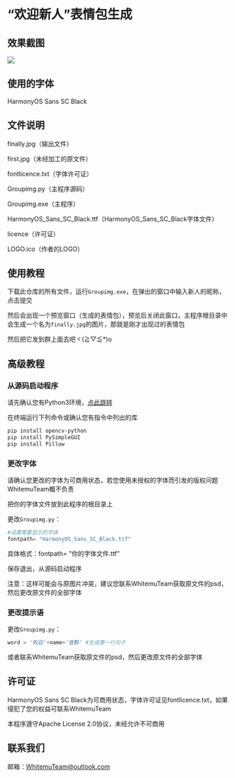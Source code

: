 # “欢迎新人”表情包生成

## 效果截图

![](https://i.bmp.ovh/imgs/2021/07/dafc59b9b86d5dd8.jpg)

## 使用的字体

HarmonyOS Sans SC Black

## 文件说明

finally.jpg（输出文件）

first.jpg（未经加工的原文件）

fontlicence.txt（字体许可证）

Groupimg.py（主程序源码）

Groupimg.exe（主程序）

HarmonyOS_Sans_SC_Black.ttf（HarmonyOS_Sans_SC_Black字体文件）

licence（许可证）

LOGO.ico（作者的LOGO）

## 使用教程

下载此仓库的所有文件，运行`Groupimg.exe`，在弹出的窗口中输入新人的昵称，点击提交

然后会出现一个预览窗口（生成的表情包），预览后关闭此窗口，主程序根目录中会生成一个名为`finally.jpg`的图片，那就是刚才出现过的表情包

然后把它发到群上面去吧ヾ(≧▽≦*)o

## 高级教程

### 从源码启动程序

请先确认您有Python3环境，[点此跳转](https://www.python.org/)

在终端运行下列命令或确认您有指令中列出的库

```powershell
pip install opencv-python
pip install PySimpleGUI
pip install Pillow
```

### 更改字体

请确认您更改的字体为可商用状态，若您使用未授权的字体而引发的版权问题WhitemuTeam概不负责

把你的字体文件放到此程序的根目录上

更改`Groupimg.py`：

```python
#设置需要显示的字体
fontpath= "HarmonyOS_Sans_SC_Black.ttf"
```

具体格式：fontpath= "你的字体文件.ttf"

保存退出，从源码启动程序

注意：这样可能会与原图片冲突，建议您联系WhitemuTeam获取原文件的psd，然后更改原文件的全部字体

### 更改提示语

更改`Groupimg.py`：

```python
word = '欢迎'+name+'进群' #生成第一行句子
```

或者联系WhitemuTeam获取原文件的psd，然后更改原文件的全部字体

## 许可证

HarmonyOS Sans SC Black为可商用状态，字体许可证见fontlicence.txt，如果侵犯了您的权益可联系WhitemuTeam

本程序遵守Apache License 2.0协议，未经允许不可商用

## 联系我们

邮箱：WhitemuTeam@outlook.com


